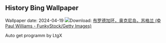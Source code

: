 ## History Bing Wallpaper
Wallpaper date: 2024-04-19
![](https://www.bing.com/th?id=OHR.OrkneyStones_ZH-CN2287350110_UHD.jpg&w=1000)Download: [布罗德加环，奥克尼岛，苏格兰 (© Paul Williams - FunkyStock/Getty Images)](https://www.bing.com/th?id=OHR.OrkneyStones_ZH-CN2287350110_UHD.jpg)

Auto get programm by LtgX
